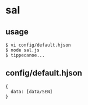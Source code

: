 # sal

## usage
```
$ vi config/default.hjson
$ node sal.js
$ tippecanoe...
```

## config/default.hjson
```
{
  data: [data/SEN]
}
```
